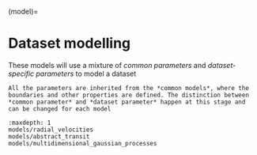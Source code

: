 (model)=

# Dataset modelling

These models will use a mixture of *common parameters* and *dataset-specific
parameters* to model a dataset

```{note}
All the parameters are inherited from the *common models*, where the boundaries and other properties are defined. The distinction between *common parameter* and *dataset parameter* happen at this stage and can be changed for each model
```


```{toctree}
:maxdepth: 1
models/radial_velocities
models/abstract_transit
models/multidimensional_gaussian_processes
```
